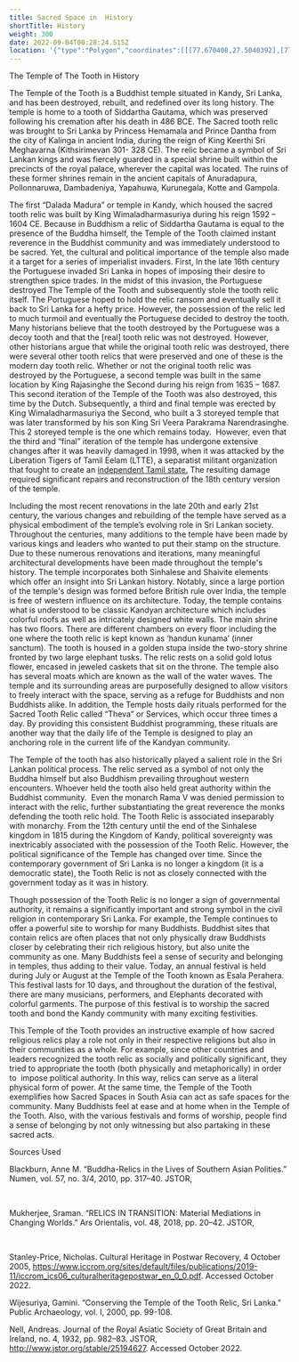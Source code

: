 ```yaml
---
title: Sacred Space in  History
shortTitle: History
weight: 300
date: 2022-09-04T00:28:24.515Z
location: '{"type":"Polygon","coordinates":[[[77.670408,27.5040392],[77.6686624,27.5041013],[77.6686816,27.5051862],[77.6688472,27.50574],[77.6688345,27.506435],[77.6709177,27.5064633],[77.6709113,27.5058417],[77.6703634,27.5058134],[77.670357,27.5051919],[77.6710897,27.5052032],[77.6710323,27.5041409],[77.6708731,27.5040392],[77.670408,27.5040392]]]}'
---
```

The Temple of The Tooth in History



The Temple of the Tooth is a Buddhist temple situated in Kandy, Sri Lanka, and has been destroyed, rebuilt, and redefined over its long history. The temple is home to a tooth of Siddartha Gautama, which was preserved following his cremation after his death in 486 BCE. The Sacred tooth relic was brought to Sri Lanka by Princess Hemamala and Prince Dantha from the city of Kalinga in ancient India, during the reign of King Keerthi Sri Meghavarna (Kithsirimevan 301- 328 CE). The relic became a symbol of Sri Lankan kings and was fiercely guarded in a special shrine built within the precincts of the royal palace, wherever the capital was located. The ruins of these former shrines remain in the ancient capitals of Anuradapura, Pollonnaruwa, Dambadeniya, Yapahuwa, Kurunegala, Kotte and Gampola.



The first “Dalada Madura” or temple in Kandy, which housed the sacred tooth relic was built by King Wimaladharmasuriya during his reign 1592 – 1604 CE. Because in Buddhism a relic of Siddartha Gautama is equal to the presence of the Buddha himself, the Temple of the Tooth claimed instant reverence in the Buddhist community and was immediately understood to be sacred. Yet, the cultural and political importance of the temple also made it a target for a series of imperialist invaders. First, In the late 16th century the Portuguese invaded Sri Lanka in hopes of imposing their desire to strengthen spice trades. In the midst of this invasion, the Portuguese destroyed The Temple of the Tooth and subsequently stole the tooth relic itself. The Portuguese hoped to hold the relic ransom and eventually sell it back to Sri Lanka for a hefty price. However, the possession of the relic led to much turmoil and eventually the Portuguese decided to destroy the tooth. Many historians believe that the tooth destroyed by the Portuguese was a decoy tooth and that the \[real] tooth relic was not destroyed. However, other historians argue that while the original tooth relic was destroyed, there were several other tooth relics that were preserved and one of these is the modern day tooth relic. Whether or not the original tooth relic was destroyed by the Portuguese, a second temple was built in the same location by King Rajasinghe the Second during his reign from 1635 – 1687. This second iteration of the Temple of the Tooth was also destroyed, this time by the Dutch. Subsequently, a third and final temple was erected by King Wimaladharmasuriya the Second, who built a 3 storeyed temple that was later transformed by his son King Sri Veera Parakrama Narendrasinghe. This 2 storeyed temple is the one which remains today.  However, even that the third and “final” iteration of the temple has undergone extensive changes after it was heavily damaged in 1998, when it was attacked by the Liberation Tigers of Tamil Eelam (LTTE), a separatist militant organization that fought to create an [independent Tamil state.](https://en.wikipedia.org/wiki/Tamil_Eelam) The resulting damage required significant repairs and reconstruction of the 18th century version of the temple.



Including the most recent renovations in the late 20th and early 21st century, the various changes and rebuilding of the temple have served as a physical embodiment of the temple’s evolving role in Sri Lankan society. Throughout the centuries, many additions to the temple have been made by various kings and leaders who wanted to put their stamp on the structure. Due to these numerous renovations and iterations, many meaningful architectural developments have been made throughout the temple's history. The temple incorporates both Sinhalese and Shaivite elements which offer an insight into Sri Lankan history. Notably, since a large portion of the temple's design was formed before British rule over India, the temple is free of western influence on its architecture. Today, the temple contains what is understood to be classic Kandyan architecture which includes colorful roofs as well as intricately designed white walls. The main shrine has two floors. There are different chambers on every floor including the one where the tooth relic is kept known as ‘handun kunama’ (inner sanctum). The tooth is housed in a golden stupa inside the two-story shrine fronted by two large elephant tusks. The relic rests on a solid gold lotus flower, encased in jeweled caskets that sit on the throne. The temple also has several moats which are known as the wall of the water waves. The temple and its surrounding areas are purposefully designed to allow visitors to freely interact with the space, serving as a refuge for Buddhists and non Buddhists alike. In addition, the Temple hosts daily rituals performed for the Sacred Tooth Relic called “Theva” or Services, which occur three times a day. By providing this consistent Buddhist programming, these rituals are another way that the daily life of the Temple is designed to play an anchoring role in the current life of the Kandyan community.



The Temple of the tooth has also historically played a salient role in the Sri Lankan political process. The relic served as a symbol of not only the Buddha himself but also Buddhism prevailing throughout western encounters. Whoever held the tooth also held great authority within the Buddhist community.  Even the monarch Rama V was denied permission to interact with the relic, further substantiating the great reverence the monks defending the tooth relic hold. The Tooth Relic is associated inseparably with monarchy. From the 12th century until the end of the Sinhalese kingdom in 1815 during the Kingdom of Kandy, political sovereignty was inextricably associated with the possession of the Tooth Relic. However, the political significance of the Temple has changed over time. Since the contemporary government of Sri Lanka is no longer a kingdom (it is a democratic state), the Tooth Relic is not as closely connected with the government today as it was in history.



Though possession of the Tooth Relic is no longer a sign of governmental authority, it remains a significantly important and strong symbol in the civil religion in contemporary Sri Lanka. For example, the Temple continues to offer a powerful site to worship for many Buddhists. Buddhist sites that contain relics are often places that not only physically draw Buddhists closer by celebrating their rich religious history, but also unite the community as one. Many Buddhists feel a sense of security and belonging in temples, thus adding to their value. Today, an annual festival is held during July or August at the Temple of the Tooth known as Esala Perahera. This festival lasts for 10 days, and throughout the duration of the festival, there are many musicians, performers, and Elephants decorated with colorful garments. The purpose of this festival is to worship the sacred tooth and bond the Kandy community with many exciting festivities. 



This Temple of the Tooth provides an instructive example of how sacred religious relics play a role not only in their respective religions but also in their communities as a whole. For example, since other countries and leaders recognized the tooth relic as socially and politically significant, they tried to appropriate the tooth (both physically and metaphorically) in order to  impose political authority. In this way, relics can serve as a literal physical form of power. At the same time, the Temple of the Tooth exemplifies how Sacred Spaces in South Asia can act as safe spaces for the community. Many Buddhists feel at ease and at home when in the Temple of the Tooth. Also, with the various festivals and forms of worship, people find a sense of belonging by not only witnessing but also partaking in these sacred acts. 



Sources Used



Blackburn, Anne M. “Buddha-Relics in the Lives of Southern Asian Polities.” Numen, vol. 57, no. 3/4, 2010, pp. 317–40. JSTOR, 

 

Mukherjee, Sraman. “RELICS IN TRANSITION: Material Mediations in Changing Worlds.” Ars Orientalis, vol. 48, 2018, pp. 20–42. JSTOR, 

 

Stanley-Price, Nicholas. Cultural Heritage in Postwar Recovery, 4 October 2005, https://www.iccrom.org/sites/default/files/publications/2019-11/iccrom_ics06_culturalheritagepostwar_en_0_0.pdf. Accessed October 2022. 



Wijesuriya, Gamini. “Conserving the Temple of the Tooth Relic, Sri Lanka.” Public Archaeology, vol. I, 2000, pp. 99-108.  



Nell, Andreas. Journal of the Royal Asiatic Society of Great Britain and Ireland, no. 4, 1932, pp. 982–83. JSTOR, <http://www.jstor.org/stable/25194627>. Accessed October 2022.